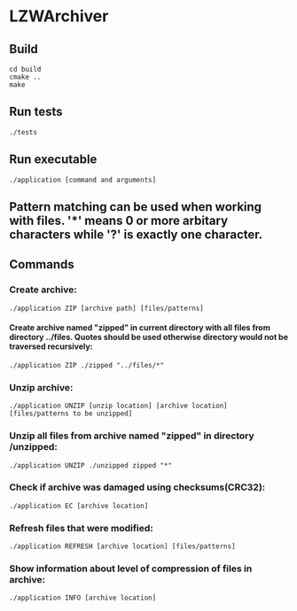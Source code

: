# LZWArchiver
## Build
```
cd build
cmake ..
make
```
## Run tests
```
./tests
```
## Run executable
```
./application [command and arguments]
```
## Pattern matching can be used when working with files. '*' means 0 or more arbitary characters while '?' is exactly one character.  
## Commands
### Create archive:
```
./application ZIP [archive path] [files/patterns]
```
#### Create archive named "zipped" in current directory with all files from directory ../files. Quotes should be used otherwise directory would not be traversed recursively:
```
./application ZIP ./zipped "../files/*" 
```
### Unzip archive:
```
./application UNZIP [unzip location] [archive location] [files/patterns to be unzipped]
```
### Unzip all files from archive named "zipped" in directory /unzipped:
```
./application UNZIP ./unzipped zipped "*"
```
### Check if archive was damaged using checksums(CRC32):
```
./application EC [archive location]
```
### Refresh files that were modified:
```
./application REFRESH [archive location] [files/patterns]
```
### Show information about level of compression of files in archive:
```
./application INFO [archive location]
```
